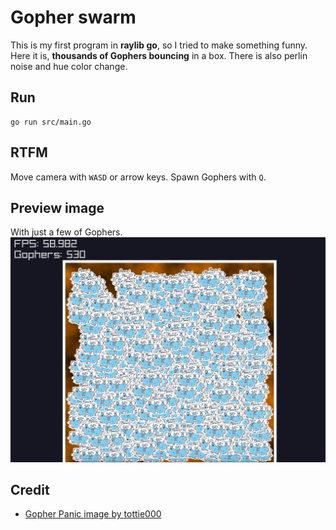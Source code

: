# Gopher swarm

This is my first program in **raylib go**, so I tried to make something funny.
Here it is, **thousands of Gophers bouncing** in a box. 
There is also perlin noise and hue color change.
    
## Run

```
go run src/main.go
```

## RTFM

Move camera with `WASD` or arrow keys.
Spawn Gophers with `Q`.

## Preview image
With just a few of Gophers.
![preview](res/preview.png)

## Credit

- [Gopher Panic image by tottie000](https://github.com/tottie000/GopherIllustrations/blob/main/Gopher_Illustrations/panic.png)
